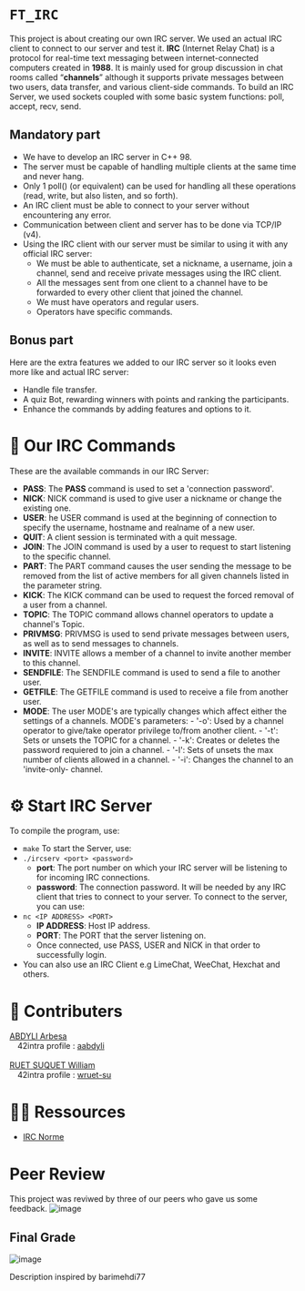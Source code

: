 # `FT_IRC`
This project is about creating our own IRC server. We used an actual IRC client to connect to our server and test it.
**IRC** (Internet Relay Chat) is a protocol for real-time text messaging between internet-connected computers created in **1988**. It is mainly used for group discussion in chat rooms called “**channels**” although it supports private messages between two users, data transfer, and various client-side commands.
To build an IRC Server, we used sockets coupled with some basic system functions: poll, accept, recv, send.

## Mandatory part
  - We have to develop an IRC server in C++ 98.
  - The server must be capable of handling multiple clients at the same time and never hang.
  - Only 1 poll() (or equivalent) can be used for handling all these operations (read, write, but also listen, and so forth).
  - An IRC client must be able to connect to your server without encountering any error.
  - Communication between client and server has to be done via TCP/IP (v4).
  - Using the IRC client with our server must be similar to using it with any official IRC server:
    -  We must be able to authenticate, set a nickname, a username, join a channel, send and receive private messages using the IRC client.
    -  All the messages sent from one client to a channel have to be forwarded to every other client that joined the channel.
    -  We must have operators and regular users.
    -  Operators have specific commands.

## Bonus part 
Here are the extra features we added to our IRC server so it looks even more like and actual IRC server:
  - Handle file transfer.
  - A quiz Bot, rewarding winners with points and ranking the participants.
  - Enhance the commands by adding features and options to it.

# 🔑 Our IRC Commands
These are the available commands in our IRC Server:
  - **PASS**: The **PASS** command is used to set a 'connection password'.
  - **NICK**: NICK command is used to give user a nickname or change the existing one.
  - **USER**: he USER command is used at the beginning of connection to specify the username, hostname and realname of a new user.
  - **QUIT**: A client session is terminated with a quit message.
  - **JOIN**: The JOIN command is used by a user to request to start listening to the specific channel.
  - **PART**: The PART command causes the user sending the message to be removed from the list of active members for all given channels listed in the parameter string.
  - **KICK**: The KICK command can be used to request the forced removal of a user from a channel.
  - **TOPIC**: The TOPIC command allows channel operators to update a channel's Topic.
  - **PRIVMSG**: PRIVMSG is used to send private messages between users, as well as to send messages to channels.
  - **INVITE**: INVITE allows a member of a channel to invite another member to this channel.
  - **SENDFILE**: The SENDFILE command is used to send a file to another user.
  - **GETFILE**: The GETFILE command is used to receive a file from another user.
  - **MODE**: The user MODE's are typically changes which affect either the settings of a channels.
      MODE's parameters:
          - '-o': Used by a channel operator to give/take operator privilege to/from another client.
          - '-t': Sets or unsets the TOPIC for a channel.
          - '-k': Creates or deletes the password requiered to join a channel.
          - '-l': Sets of unsets the max number of clients allowed in a channel.
          - '-i': Changes the channel to an 'invite-only- channel.

# ⚙️ Start IRC Server
To compile the program, use:
  - `make`
To start the Server, use:
  - `./ircserv <port> <password>`
    - **port**: The port number on which your IRC server will be listening to for incoming IRC connections.
    - **password**: The connection password. It will be needed by any IRC client that tries to connect to your server.
To connect to the server, you can use:
  - `nc <IP ADDRESS> <PORT>`
    - **IP ADDRESS**: Host IP address.
    - **PORT**: The PORT that the server listening on.
    - Once connected, use PASS, USER and NICK in that order to successfully login.
  - You can also use an IRC Client e.g LimeChat, WeeChat, Hexchat and others.

# 💪 Contributers
[ABDYLI Arbesa](https://github.com/aarbesa)<br/>
&emsp;42intra profile : [aabdyli](https://profile.intra.42.fr/users/aabdyli) <br/>
<br/>
[RUET SUQUET William](https://github.com/willrsq1)
<br/>
&emsp;42intra profile : [wruet-su](https://profile.intra.42.fr/users/wruet-su)
<br/>

# 👨‍💻 Ressources
* [IRC Norme](https://modern.ircdocs.horse/)

# Peer Review
This project was reviwed by three of our peers who gave us some feedback.
![image](https://github.com/willrsq1/Ft_IRC/assets/117649637/44cbe4ca-ccea-4a50-9e0e-1a578dbf0577)


## Final Grade
![image](https://github.com/willrsq1/Ft_IRC/assets/117649637/faaa4d50-5778-40db-88ee-c628d9cc5b98)


Description inspired by barimehdi77
